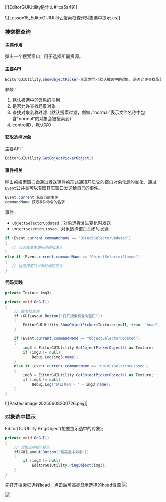 ![[EditorGUIUtility是什么#^ca5a49]]

![[Lesson15_EditorGUIUtility_搜索框查询对象选中提示.cs]]

### 搜索框查询
#### 主要作用
弹出一个搜索窗口，用于选择所需资源。

#### 主要API
```cs
EditorGUIUtility.ShowObjectPicker<资源类型>(默认被选中的对象, 是否允许查找场景对象, "查找对象名称过滤", 0);
```

参数：
1. 默认被选中的对象的引用
2. 是否允许查找场景对象
3. 查找对象名称过滤（默认搜索过滤，例如，”normal”表示文件名称中包含”normal”的对象会被搜索到）
4. controlID，默认写0

#### 获取选择对象
主要API：
```cs
EditorGUIUtility.GetObjectPickerObject()
```

#### 事件相关
弹出的搜索窗口会通过发送事件的形式通知开启它的窗口对象信息的变化。通过`Event`公共类可以获取其它窗口发送给自己的事件。
```cs
Event.current 获取当前事件
commandName 获取事件命令的名字
```

事件：
- `ObjectSelectorUpdated`：对象选择发生变化时发送
- `ObjectSelectorClosed`：对象选择窗口关闭时发送
```cs
if (Event.current.commandName == "ObjectSelectorUpdated")
{
   // 当选择发生更新时通知进入
}
else if (Event.current.commandName == "ObjectSelectorClosed")
{
   // 当选择窗口关闭时通知进入
}
```

#### 代码实践
```cs
private Texture img3;

private void OnGUI()
{
    // 搜索框查询
    if (GUILayout.Button("打开搜索框查询窗口"))
    {
        EditorGUIUtility.ShowObjectPicker<Texture>(null, true, "head", 0);
    }

    if (Event.current.commandName == "ObjectSelectorUpdated")
    {
        img3 = EditorGUIUtility.GetObjectPickerObject() as Texture;
        if (img3 != null)
            Debug.Log(img3.name);
    }
    else if (Event.current.commandName == "ObjectSelectorClosed")
    {
        img3 = EditorGUIUtility.GetObjectPickerObject() as Texture;
        if (img3 != null)
            Debug.Log("窗口关闭 - " + img3.name);
    }
}
```

![[Pasted image 20250608200726.png]]

### 对象选中提示
EditorGUIUtility.PingObject(想要提示选中的对象);
```cs
private void OnGUI()
{
    // 对象选中提示提示
    if(GUILayout.Button("高亮选中对象"))
    {
        if (img3 != null)
            EditorGUIUtility.PingObject(img3);
    }
}
```

先打开搜索框选择head，点击后可高亮显示选择的head资源
![](https://linwentao785293209.github.io/images/%E7%BC%96%E8%BE%91%E5%99%A8%E6%8B%93%E5%B1%95/Unity/%E5%8E%9F%E7%94%9F%E7%BC%96%E8%BE%91%E5%99%A8%E6%8B%93%E5%B1%95/01.%E5%8E%9F%E7%94%9F%E7%BC%96%E8%BE%91%E5%99%A8%E6%8B%93%E5%B1%95%E5%9F%BA%E7%A1%80%E7%9F%A5%E8%AF%86/15.EditorGUIUtility-%E6%90%9C%E7%B4%A2%E6%A1%86%E6%9F%A5%E8%AF%A2%E5%AF%B9%E8%B1%A1%E9%80%89%E4%B8%AD%E6%8F%90%E7%A4%BA/2.png)

![](https://linwentao785293209.github.io/images/%E7%BC%96%E8%BE%91%E5%99%A8%E6%8B%93%E5%B1%95/Unity/%E5%8E%9F%E7%94%9F%E7%BC%96%E8%BE%91%E5%99%A8%E6%8B%93%E5%B1%95/01.%E5%8E%9F%E7%94%9F%E7%BC%96%E8%BE%91%E5%99%A8%E6%8B%93%E5%B1%95%E5%9F%BA%E7%A1%80%E7%9F%A5%E8%AF%86/15.EditorGUIUtility-%E6%90%9C%E7%B4%A2%E6%A1%86%E6%9F%A5%E8%AF%A2%E5%AF%B9%E8%B1%A1%E9%80%89%E4%B8%AD%E6%8F%90%E7%A4%BA/3.png)

